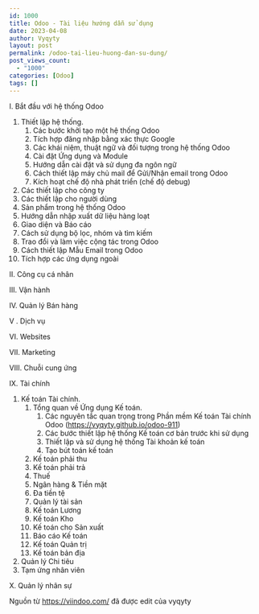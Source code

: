 ```yaml
---
id: 1000
title: Odoo - Tài liệu hướng dẫn sử dụng
date: 2023-04-08
author: Vyqyty
layout: post
permalink: /odoo-tai-lieu-huong-dan-su-dung/
post_views_count:
  - "1000"
categories: [Odoo]
tags: []
---
```

I. Bắt đầu với hệ thống Odoo

  1. Thiết lập hệ thống.
        1. Các bước khởi tạo một hệ thống Odoo
        2. Tích hợp đăng nhập bằng xác thực Google
        3. Các khái niệm, thuật ngữ và đối tượng trong hệ thống Odoo
        4. Cài đặt Ứng dụng và Module
        5. Hướng dẫn cài đặt và sử dụng đa ngôn ngữ
        6. Cách thiết lập máy chủ mail để Gửi/Nhận email trong Odoo
        7. Kích hoạt chế độ nhà phát triển (chế độ debug)
  2. Các thiết lập cho công ty
  3. Các thiết lập cho người dùng
  4. Sản phẩm trong hệ thống Odoo
  5. Hướng dẫn nhập xuất dữ liệu hàng loạt
  6. Giao diện và Báo cáo
  7. Cách sử dụng bộ lọc, nhóm và tìm kiếm
  8. Trao đổi và làm việc cộng tác trong Odoo
  9. Cách thiết lập Mẫu Email trong Odoo
  10. Tích hợp các ứng dụng ngoài

II. Công cụ cá nhân

III. Vận hành

IV. Quản lý Bán hàng

V . Dịch vụ

VI. Websites

VII. Marketing

VIII. Chuỗi cung ứng

IX. Tài chính

  1. Kế toán Tài chính.
      1. Tổng quan về Ứng dụng Kế toán.
          1. Các nguyên tắc quan trọng trong Phần mềm Kế toán Tài chính Odoo (<https://vyqyty.github.io/odoo-911>)
          2. Các bước thiết lập hệ thống Kế toán cơ bản trước khi sử dụng
          3. Thiết lập và sử dụng hệ thống Tài khoản kế toán
          4. Tạo bút toán kế toán
      2. Kế toán phải thu
      3. Kế toán phải trả
      4. Thuế
      5. Ngân hàng & Tiền mặt
      6. Đa tiền tệ
      7. Quản lý tài sản
      8. Kế toán Lương
      9. Kế toán Kho
      10. Kế toán cho Sản xuất
      11. Báo cáo Kế toán
      12. Kế toán Quản trị
      13. Kế toán bản địa
  3. Quản lý Chi tiêu
  4. Tạm ứng nhân viên

X. Quản lý nhân sự

Nguồn từ https://viindoo.com/ đã được edit của vyqyty
